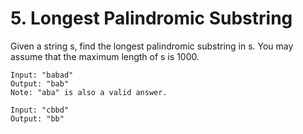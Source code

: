 # 5. Longest Palindromic Substring
Given a string s, find the longest palindromic substring in s. You may assume that the maximum length of s is 1000.



```
Input: "babad"
Output: "bab"
Note: "aba" is also a valid answer.
```

```
Input: "cbbd"
Output: "bb"
```